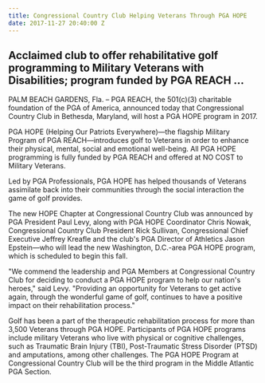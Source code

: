 ```yaml
---
title: Congressional Country Club Helping Veterans Through PGA HOPE
date: 2017-11-27 20:40:00 Z
---
```


## Acclaimed club to offer rehabilitative golf programming to Military Veterans with Disabilities; program funded by PGA REACH …

PALM BEACH GARDENS, Fla. – PGA REACH, the 501(c)(3) charitable foundation of the PGA of America, announced today that Congressional Country Club in Bethesda, Maryland, will host a PGA HOPE program in 2017.

PGA HOPE (Helping Our Patriots Everywhere)—the flagship Military Program of PGA REACH—introduces golf to Veterans in order to enhance their physical, mental, social and emotional well-being. All PGA HOPE programming is fully funded by PGA REACH and offered at NO COST to Military Veterans.

Led by PGA Professionals, PGA HOPE has helped thousands of Veterans assimilate back into their communities through the social interaction the game of golf provides.

The new HOPE Chapter at Congressional Country Club was announced by PGA President Paul Levy, along with PGA HOPE Coordinator Chris Nowak, Congressional Country Club President Rick Sullivan, Congressional Chief Executive Jeffrey Kreafle and the club's PGA Director of Athletics Jason Epstein—who will lead the new Washington, D.C.-area PGA HOPE program, which is scheduled to begin this fall.

"We commend the leadership and PGA Members at Congressional Country Club for deciding to conduct a PGA HOPE program to help our nation's heroes," said Levy. "Providing an opportunity for Veterans to get active again, through the wonderful game of golf, continues to have a positive impact on their rehabilitation process."

Golf has been a part of the therapeutic rehabilitation process for more than 3,500 Veterans through PGA HOPE. Participants of PGA HOPE programs include military Veterans who live with physical or cognitive challenges, such as Traumatic Brain Injury (TBI), Post-Traumatic Stress Disorder (PTSD) and amputations, among other challenges. The PGA HOPE Program at Congressional Country Club will be the third program in the Middle Atlantic PGA Section.